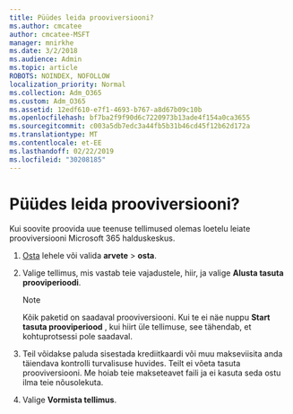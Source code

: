 ```yaml
---
title: Püüdes leida prooviversiooni?
ms.author: cmcatee
author: cmcatee-MSFT
manager: mnirkhe
ms.date: 3/2/2018
ms.audience: Admin
ms.topic: article
ROBOTS: NOINDEX, NOFOLLOW
localization_priority: Normal
ms.collection: Adm_O365
ms.custom: Adm_O365
ms.assetid: 12edf610-e7f1-4693-b767-a8d67b09c10b
ms.openlocfilehash: bf7ba2f9f90d6c7220973b13ade4f154a0ca3655
ms.sourcegitcommit: c003a5db7edc3a44fb5b31b46cd45f12b62d172a
ms.translationtype: MT
ms.contentlocale: et-EE
ms.lasthandoff: 02/22/2019
ms.locfileid: "30208185"
---
```

# <a name="trying-to-find-a-trial"></a>Püüdes leida prooviversiooni?

Kui soovite proovida uue teenuse tellimused olemas loetelu leiate prooviversiooni Microsoft 365 halduskeskus.
  
1. [Osta](https://go.microsoft.com/fwlink/p/?linkid=868433) lehele või valida **arvete** \> **osta**.
    
2. Valige tellimus, mis vastab teie vajadustele, hiir, ja valige **Alusta tasuta prooviperioodi**.
    
    > [!NOTE]
    > Kõik paketid on saadaval prooviversiooni. Kui te ei näe nuppu **Start tasuta prooviperiood** , kui hiirt üle tellimuse, see tähendab, et kohtuprotsessi pole saadaval. 
  
3. Teil võidakse paluda sisestada krediitkaardi või muu makseviisita anda täiendava kontrolli turvalisuse huvides. Teilt ei võeta tasuta prooviversiooni. Me hoiab teie makseteavet faili ja ei kasuta seda ostu ilma teie nõusolekuta.
    
4. Valige **Vormista tellimus**.
    

